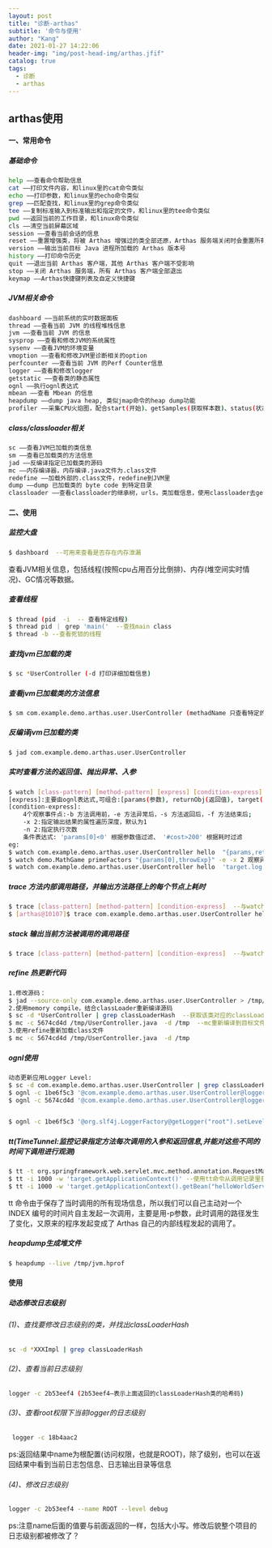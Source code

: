 ```yaml
---
layout: post
title: "诊断-arthas"
subtitle: '命令与使用'
author: "Kang"
date: 2021-01-27 14:22:06
header-img: "img/post-head-img/arthas.jfif"
catalog: true
tags:
  - 诊断
  - arthas
---
```

## arthas使用
#### 一、常用命令

##### 基础命令

```bash
help ——查看命令帮助信息
cat ——打印文件内容，和linux里的cat命令类似
echo ––打印参数，和linux里的echo命令类似
grep ——匹配查找，和linux里的grep命令类似
tee ——复制标准输入到标准输出和指定的文件，和linux里的tee命令类似
pwd ——返回当前的工作目录，和linux命令类似
cls ——清空当前屏幕区域
session ——查看当前会话的信息
reset ——重置增强类，将被 Arthas 增强过的类全部还原，Arthas 服务端关闭时会重置所有增强过的类
version ——输出当前目标 Java 进程所加载的 Arthas 版本号
history ——打印命令历史
quit ——退出当前 Arthas 客户端，其他 Arthas 客户端不受影响
stop ——关闭 Arthas 服务端，所有 Arthas 客户端全部退出
keymap ——Arthas快捷键列表及自定义快捷键
```

##### JVM相关命令

```bash
dashboard ——当前系统的实时数据面板
thread ——查看当前 JVM 的线程堆栈信息
jvm ——查看当前 JVM 的信息
sysprop ——查看和修改JVM的系统属性
sysenv ——查看JVM的环境变量
vmoption ——查看和修改JVM里诊断相关的option
perfcounter ——查看当前 JVM 的Perf Counter信息
logger ——查看和修改logger
getstatic ——查看类的静态属性
ognl ——执行ognl表达式
mbean ——查看 Mbean 的信息
heapdump ——dump java heap, 类似jmap命令的heap dump功能
profiler ——采集CPU火焰图，配合start(开始)、getSamples(获取样本数)、status(状态)、stop(结束)使用
```

##### class/classloader相关

```bash
sc ——查看JVM已加载的类信息
sm ——查看已加载类的方法信息
jad ——反编译指定已加载类的源码
mc ——内存编译器，内存编译.java文件为.class文件
redefine ——加载外部的.class文件，redefine到JVM里
dump ——dump 已加载类的 byte code 到特定目录
classloader ——查看classloader的继承树，urls，类加载信息，使用classloader去getResource
```



#### 二、使用

##### 监控大盘

```bash
$ dashboard  --可用来查看是否存在内存泄漏
```

查看JVM相关信息，包括线程(按照cpu占用百分比倒排)、内存(堆空间实时情况)、GC情况等数据。

##### 查看线程

```bash
$ thread (pid  -i  -- 查看特定线程)
$ thread pid ｜ grep 'main('  --查找main class
$ thread -b --查看死锁的线程
```

##### 查找jvm已加载的类

```bash
$ sc *UserController (-d 打印详细加载信息)
```

##### 查看jvm已加载类的方法信息

```bash
$ sm com.example.demo.arthas.user.UserController (methadName 只查看特定的方法) 
```

##### 反编译jvm已加载的类

```bash
$ jad com.example.demo.arthas.user.UserController
```

##### 实时查看方法的返回值、抛出异常、入参

```bash
$ watch [class-pattern] [method-pattern] [express] [condition-express]
[express]:主要由ognl表达式,可组合:[params(参数), returnObj(返回值), target(当前对象), throwExp(异常信息)]
[condition-express]:
    4个观察事件点:-b 方法调用前，-e 方法异常后，-s 方法返回后，-f 方法结束后; 
    -x 2:指定输出结果的属性遍历深度，默认为1
    -n 2:指定执行次数
    条件表达式: 'params[0]<0' 根据参数值过滤、 '#cost>200' 根据耗时过滤
eg:
$ watch com.example.demo.arthas.user.UserController hello  "{params,returnObj}" -x 3  --监控该方法的入参、返回值,并且打印属性遍历深度2
$ watch demo.MathGame primeFactors "{params[0],throwExp}" -e -x 2 观察异常信息
$ watch com.example.demo.arthas.user.UserController hello  'target.log' -n 2  观察参数变化情况
```



##### trace 方法内部调用路径，并输出方法路径上的每个节点上耗时

```bash
$ trace [class-pattern] [method-pattern] [condition-express]  --与watch相似，[condition-express]: -n 次数、 #cost    耗时
$ [arthas@10107]$ trace com.example.demo.arthas.user.UserController hello -n 1 --监控查看该方法内部调用耗时情况
```

##### stack 输出当前方法被调用的调用路径

```bash
$ trace [class-pattern] [method-pattern] [condition-express]  --与watch相似，[condition-express]: -n 次数
```

##### refine 热更新代码

```bash
1.修改源码：
$ jad --source-only com.example.demo.arthas.user.UserController > /tmp/UserController.java  --导出源码到目标文件夹
2.使用memory compile，结合classLoader重新编译源码
$ sc -d *UserController | grep classLoaderHash  --获取该类对应的classLoader hash
$ mc -c 5674cd4d /tmp/UserController.java  -d /tmp  --mc重新编译到目标文件夹
3.使用refine重新加载class文件
$ mc -c 5674cd4d /tmp/UserController.java  -d /tmp
```

##### ognl使用

```bash
动态更新应用Logger Level:
$ sc -d com.example.demo.arthas.user.UserController | grep classLoaderHash。--获取classLoader hash
$ ognl -c 1be6f5c3 '@com.example.demo.arthas.user.UserController@logger'  --根据hash获取UserController.logger属性
$ ognl -c 5674cd4d '@com.example.demo.arthas.user.UserController@logger.setLevel(@ch.qos.lognull.classic.Level@DEBUG)'。--根据hash重新设置logger的值


$ ognl -c 1be6f5c3 '@org.slf4j.LoggerFactory@getLogger("root").setLevel(@ch.qos.logback.classic.Level@DEBUG)'  --通过获取root logger，修改全局的logger level
```

##### tt(TimeTunnel:监控记录指定方法每次调用的入参和返回信息,并能对这些不同的时间下调用进行观测)

```bash
$ tt -t org.springframework.web.servlet.mvc.method.annotation.RequestMappingHandlerAdapter invokeHandlerMethod --使用tt命令获取到spring context
$ tt -i 1000 -w 'target.getApplicationContext()' --使用tt命令从调用记录里获取到spring context
$ tt -i 1000 -w 'target.getApplicationContext().getBean("helloWorldService").getHelloMessage()' --获取spring bean，并调用函数
```

tt 命令由于保存了当时调用的所有现场信息，所以我们可以自己主动对一个 INDEX 编号的时间片自主发起一次调用，主要是用-p参数，此时调用的路径发生了变化，又原来的程序发起变成了 Arthas 自己的内部线程发起的调用了。

##### heapdump生成堆文件

```bash
$ heapdump --live /tmp/jvm.hprof
```



#### 使用

##### 动态修改日志级别

###### (1)、查找要修改日志级别的类，并找出classLoaderHash

```bash
sc -d *XXXImpl | grep classLoaderHash
```

###### (2)、查看当前日志级别

```bash
logger -c 2b53eef4 (2b53eef4–表示上面返回的classLoaderHash类的哈希码)
```

######  (3)、查看root权限下当前logger的日志级别

```bash
 logger -c 18b4aac2
```

ps:返回结果中name为根配置(访问权限，也就是ROOT)，除了级别，也可以在返回结果中看到当前日志包信息、日志输出目录等信息

###### (4)、修改日志级别

```bash
logger -c 2b53eef4 --name ROOT --level debug 
```

ps:注意name后面的值要与前面返回的一样，包括大小写。修改后貌整个项目的日志级别都被修改了？